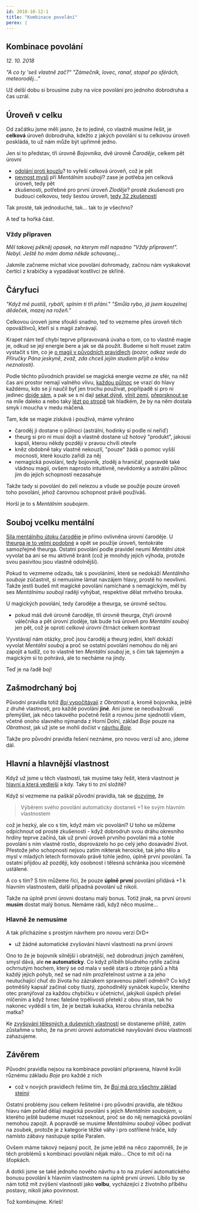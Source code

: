 ```yaml
---
id: 2018-10-12-1
title: "Kombinace povolání"
perex: |
---
```


## Kombinace povolání

*12. 10. 2018*

*"A co ty 'seš vlastně zač?"
"Zámečník, lovec, ranař, stopař po sférách, meteoroděj..."*

Už delší dobu si brousíme zuby na více povolání pro jednoho dobrodruha a čas uzrál.

## Úroveň v celku

Od začátku jsme měli jasno, že to jediné, co vlastně musíme řešit, je **celková** úroveň dobrodruha, kdežto z jakých povolání si tu celkovou úroveň poskládá, to už nám může být upřímně jedno.

Jen si to představ, tři úrovně *Bojovníka*, dvě úrovně *Čaroděje*, celkem pět úrovní

- [odolání proti kouzlu](https://carodej.drdplus.info/?trial=1#odolani_terce_proti_kouzlu)? to vyřeší celková úroveň, což je pět
- [pevnost mysli](https://carodej.drdplus.info/?trial=1#vypocet_pevnosti_mysli_pro_mentalni_souboj) při *Mentálním souboji*? zase je potřeba jen celková úroveň, tedy pět
- zkušenosti, potřebné pro první úroveň *Zloděje*? prostě zkušenosti pro budoucí celkovou, tedy šestou úroveň, [tedy 32 zkušeností](https://pph.drdplus.info/?trial=1#tabulka_zkusenosti)

Tak prosté, tak jednoduché, tak... tak to je všechno?

A teď ta hořká část.

### Vždy připraven
*Měl takovej pěkněj opasek, na kterym měl napsáno "Vždy připraven!". Nebyl. Ještě ho mám doma někde schovanej...*

Jakmile začneme míchat více povolání dohromady, začnou nám vyskakovat čertíci z krabičky a vypadávat kostlivci ze skříně.

## Čáryfuci
*"Když mě pustíš, rybáři, splním ti tři přání."
"Smůla rybo, já jsem kouzelnej dědeček, mazej na rožeň."*

Celkovou úroveň jsme sfoukli snadno, teď to vezmeme přes úroveň těch opovážlivců, kteří si s magií zahrávají.

Krapet nám teď chybí teprve připravovaná úvaha o tom, co to vlastně magie je, odkud se její energie bere a jak se dá použít. Budeme si holt muset zatím vystačit s tím, co je [o magii v původních pravidlech](https://ppj.drdplus.info/?trial=1#magie_projev_energie_sfer) *(pozor, odkaz vede do Příručky Pána jeskyně, zvaž, zda chceš jejím studiem přijít o krásu neznalosti)*.

Podle těchto původních pravidel se magická energie vezme ze sfér, na něž čas ani prostor nemají valného vlivu, [každou půlnoc](https://carodej.drdplus.info/?trial=1#astralni_pulnoc) se vrazí do hlavy každému, kdo se jí naučil byť jen trochu používat, popřípadě si pro ni jedinec [dojde sám](https://theurg.drdplus.info/?trial=1#vstup_do_sfer), a pak se s ní dají [sekat dýně](https://carodej.drdplus.info/?trial=1#dekapitace), [vlnit zemí](https://theurg.drdplus.info/?trial=1#tsunami_z_hliny_a_kameni), [přeprsknout se](https://carodej.drdplus.info/?trial=1#domu) na míle daleko a nebo taky [lézt po stropě](https://zlodej.drdplus.info/?trial=1#splhani) tak hladkém, že by na něm dostala smyk i moucha v medu máčená.

Tam, kde se magie získává i používá, máme vyhráno

- čaroděj ji dostane o půlnoci (astrální, hodinky si podle ní neřiď)
- theurg si pro ni musí dojít a vlastně dostane už hotový "produkt", jakousi kapsli, kterou někdy později v pravou chvíli otevře 
- kněz obdobně taky vlastně nekouzlí, "pouze" žádá o pomoc vyšší mocnosti, které kouzlo zařídí za něj
- nemagická povolání, tedy bojovník, zloděj a hraničář, popravdě také vládnou magií, ovšem naprosto intuitivně, nevědomky a astrální půlnoc jim do jejich schopností nezasahuje

Takže tady si povolání do zelí nelezou a všude se použije pouze úroveň toho povolání, jehož čarovnou schopnost právě používáš.

Horší je to s *Mentálním soubojem*.

## Souboj vcelku mentální

[Síla mentálního útoku čaroděje](https://carodej.drdplus.info/?trial=1#vypocet_sily_mentalniho_utoku) je přímo ovlivněna úrovní čaroděje. U [theurga je to velmi podobné](https://theurg.drdplus.info/?trial=1#hod_na_utok_v_prubehu_mentalniho_souboje) a opět se použije úroveň, tentokráte samozřejmě theurga. Ostatní povolání podle pravidel neumí *Mentální útok* vyvolat ba ani se mu aktivně bránit (což je mnohdy jejich výhoda, protože svou pasivitou jsou vlastně odolnější).

Pokud to vezmeme odzadu, tak s povoláními, které se nedokáží *Mentálního souboje* zúčastnit, si nemusíme lámat navzájem hlavy, prostě ho neovlivní. Takže jestli budeš mít magické povolání namíchané s nemagickým, měl by ses *Mentálnímu souboji* raději vyhýbat, respektive dělat mrtvého brouka.

U magických povolání, tedy čaroděje a theurga, se úrovně sečtou.

- pokud máš dvě úrovně čaroděje, tři úrovně theurga, čtyři úrovně válečníka a pět úrovní zloděje, tak bude tvá úroveň pro *Mentální souboj* jen pět, což je oproti *celkové úrovni* čtrnáct celkem kontrast

Vyvstávají nám otázky, proč jsou čaroděj a theurg jediní, kteří dokáží vyvolat *Mentální souboj* a proč se ostatní povolání nemohou do něj ani zapojit a tudíž, co to vlastně ten *Mentální souboj* je, s čím tak tajemným a magickým si to pohrává, ale to necháme na jindy.

Teď je na řadě boj!

## Zašmodrchaný boj
Původní pravidla totiž [*Boj* vypočítávají](https://pph.drdplus.info/?trial=1#tabulka_boje) z *Obratnosti* a, kromě bojovníka, ještě z druhé vlastnosti, pro každé povolání **jiné**.
Ani jsme se neodvažovali přemýšlet, jak něco takového početně řešit a rovnou jsme sjednotili všem, včetně onoho slavného nýmanda z Horní Dolní, základ *Boje* pouze na *Obratnost*, jak už jste se mohli dočíst v [návrhu *Boje*](2018-08-10-boj.md).

Takže pro původní pravidla řešení neznáme, pro novou verzi už ano, jdeme dál.

## Hlavní a hlavnější vlastnost
Když už jsme u těch vlastností, tak musíme taky řešit, která vlastnost je [hlavní a která vedlejší](https://pph.drdplus.info/?trial=1#tabulka_povolani) a kdy. Taky ti to zní složitě?

Když si vezmeme na paškál původní pravidla, tak se [dozvíme](https://pph.drdplus.info/?trial=1#vliv_povolani), že
> Výběrem svého povolání automaticky dostaneš +1 ke svým hlavním vlastnostem

což je hezký, ale co s tím, když mám víc povolání?
U toho se můžeme odpíchnout od prosté zkušenosti - když dobrodruh svou dráhu okresního hrdiny teprve začíná, tak už první úroveň prvního povolání má a tohle povolání s ním vlastně rostlo, doprovázelo ho po celý jeho dosavadní život. Přestože jeho schopnosti nejsou zatím nikterak heroické, tak jeho tělo a mysl v mladých letech formovalo právě tohle jedno, úplně první povolání. Ta ostatní přijdou až později, kdy osobnost i tělesná schránka jsou víceméně ustálené.

A co s tím? S tím můžeme říci, že pouze **úplně první** povolání přidává +1 k hlavním vlastnostem, další případná povolání už nikoli.

Takže na úplně první úrovni dostanu malý bonus. Totiž jinak, na první úrovni **musím** dostat malý bonus.
Nemáme rádi, když něco musíme...

### Hlavně že nemusíme

A tak přicházíme s prostým návrhem pro novou verzi DrD+

- už žádné automatické zvyšování hlavní vlastnosti na první úrovni

Ono to že je bojovník silnější i obratnější, než dobrodruzi jiných zaměření, smysl dává, ale **ne automaticky**.
Co když příběh bludného rytíře začíná ochrnutým hochem, který se od mala v sedě stará o zbroje pánů a hltá každý jejich pohyb, než se nad ním prozřetelnost ustrne a za jeho neutuchající chuť do života ho zázrakem spravenou páteří odmění?
Co když potměšilý kapsář začínal coby tlustý, zpohodlnělý synáček kupcův, kterého otec pranýřoval za každou chybičku v účetnictví, jakýkoli úspěch přešel mlčením a když hrnec falešné trpělivosti přetekl z obou stran, tak ho nakonec vydědil s tím, že je beztak kukačka, kterou chránila nebožka matka?

Ke [zvyšování tělesných a duševních vlastností](https://pph.drdplus.info/?trial=1#zlepsovani_vlastnosti) se dostaneme příště, zatím zůstaňme u toho, že na první úrovni automatické navyšování dvou vlastností zahazujeme.

## Závěrem

Původní pravidla nejsou na kombinace povolání připravena, hlavně kvůli různému základu *Boje* pro každé z nich

- což v nových pravidlech řešíme tím, že [*Boj* má pro všechny základ stejný](2018-08-10-boj.md)

Ostatní problémy jsou celkem řešitelné i pro původní pravidla, ale těžkou hlavu nám pořád dělají magická povolání s jejich *Mentálním soubojem*, u kterého ještě budeme muset rozseknout, proč se do něj nemagická povolání nemohou zapojit. A popravdě se musíme *Mentálnímu souboji* vůbec podívat na zoubek, protože je z kategorie těžké váhy i pro ostřílené hráče, kdy namísto zábavy nastupuje spíše Paralen.

Ovšem máme takový nejasný pocit, že jsme ještě na něco zapomněli, že je těch problémů s kombinací povolání nějak málo... Chce to mít oči na šťopkách.

A dotkli jsme se také jednoho nového návrhu a to na zrušení automatického bonusu povolání k hlavním vlastnostem na úplně první úrovni. Líbilo by se nám totiž mít zvýšení vlastností jako **volbu**, vycházející z životního příběhu postavy, nikoli jako povinnost.

Tož kombinujme. Krleš!

